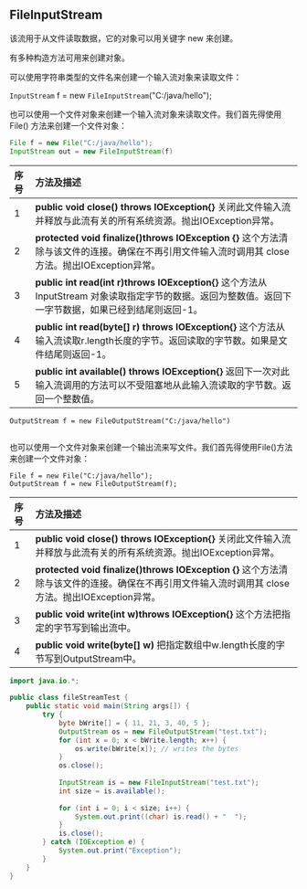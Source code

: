 ## FileInputStream

该流用于从文件读取数据，它的对象可以用关键字 new 来创建。

有多种构造方法可用来创建对象。

可以使用字符串类型的文件名来创建一个输入流对象来读取文件：

`InputStream` f = new `FileInputStream`("C:/java/hello");

也可以使用一个文件对象来创建一个输入流对象来读取文件。我们首先得使用 File() 方法来创建一个文件对象：

```java
File f = new File("C:/java/hello"); 
InputStream out = new FileInputStream(f)
```

| **序号** | **方法及描述**                                               |
| :------- | :----------------------------------------------------------- |
| 1        | **public void close() throws IOException{}** 关闭此文件输入流并释放与此流有关的所有系统资源。抛出IOException异常。 |
| 2        | **protected void finalize()throws IOException {}** 这个方法清除与该文件的连接。确保在不再引用文件输入流时调用其 close 方法。抛出IOException异常。 |
| 3        | **public int read(int r)throws IOException{}** 这个方法从 InputStream 对象读取指定字节的数据。返回为整数值。返回下一字节数据，如果已经到结尾则返回-1。 |
| 4        | **public int read(byte[] r) throws IOException{}** 这个方法从输入流读取r.length长度的字节。返回读取的字节数。如果是文件结尾则返回-1。 |
| 5        | **public int available() throws IOException{}** 返回下一次对此输入流调用的方法可以不受阻塞地从此输入流读取的字节数。返回一个整数值。 |



```
OutputStream f = new FileOutputStream("C:/java/hello")


```

也可以使用一个文件对象来创建一个输出流来写文件。我们首先得使用File()方法来创建一个文件对象：

```
File f = new File("C:/java/hello"); 
OutputStream f = new FileOutputStream(f);
```

| **序号** | **方法及描述**                                               |
| :------- | :----------------------------------------------------------- |
| 1        | **public void close() throws IOException{}** 关闭此文件输入流并释放与此流有关的所有系统资源。抛出IOException异常。 |
| 2        | **protected void finalize()throws IOException {}** 这个方法清除与该文件的连接。确保在不再引用文件输入流时调用其 close 方法。抛出IOException异常。 |
| 3        | **public void write(int w)throws IOException{}** 这个方法把指定的字节写到输出流中。 |
| 4        | **public void write(byte[] w)** 把指定数组中w.length长度的字节写到OutputStream中。 |



```java
import java.io.*;
 
public class fileStreamTest {
    public static void main(String args[]) {
        try {
            byte bWrite[] = { 11, 21, 3, 40, 5 };
            OutputStream os = new FileOutputStream("test.txt");
            for (int x = 0; x < bWrite.length; x++) {
                os.write(bWrite[x]); // writes the bytes
            }
            os.close();
 
            InputStream is = new FileInputStream("test.txt");
            int size = is.available();
 
            for (int i = 0; i < size; i++) {
                System.out.print((char) is.read() + "  ");
            }
            is.close();
        } catch (IOException e) {
            System.out.print("Exception");
        }
    }
}
```

